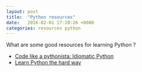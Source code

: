 ```yaml
---
layout: post
title:  "Python resources"
date:   2016-02-01 17:20:26 +0000
categories: resources python
---
```


What are some good resources for learning Python ?

*   [Code like a pythonista: Idiomatic Python](http://python.net/~goodger/projects/pycon/2007/idiomatic/handout.html)
*   [Learn Python the hard way](http://learnpythonthehardway.org/book/)